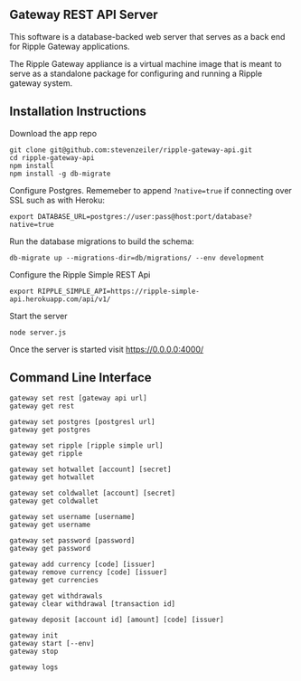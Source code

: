 ## Gateway REST API Server

This software is a database-backed web server that serves as a
back end for Ripple Gateway applications.

The Ripple Gateway appliance is a virtual machine image that
is meant to serve as a standalone package for configuring
and running a Ripple gateway system.


## Installation Instructions

Download the app repo

    git clone git@github.com:stevenzeiler/ripple-gateway-api.git
    cd ripple-gateway-api
    npm install
    npm install -g db-migrate

Configure Postgres. Rememeber to append `?native=true` if connecting over SSL such as with Heroku:

    export DATABASE_URL=postgres://user:pass@host:port/database?native=true

Run the database migrations to build the schema: 

    db-migrate up --migrations-dir=db/migrations/ --env development

Configure the Ripple Simple REST Api

    export RIPPLE_SIMPLE_API=https://ripple-simple-api.herokuapp.com/api/v1/

Start the server

    node server.js

Once the server is started visit https://0.0.0.0:4000/

## Command Line Interface

    gateway set rest [gateway api url]
    gateway get rest

    gateway set postgres [postgresl url]
    gateway get postgres

    gateway set ripple [ripple simple url]
    gateway get ripple

    gateway set hotwallet [account] [secret]  
    gateway get hotwallet

    gateway set coldwallet [account] [secret]
    gateway get coldwallet

    gateway set username [username]
    gateway get username

    gateway set password [password]
    gateway get password

    gateway add currency [code] [issuer]
    gateway remove currency [code] [issuer]
    gateway get currencies

    gateway get withdrawals
    gateway clear withdrawal [transaction id]

    gateway deposit [account id] [amount] [code] [issuer]

    gateway init
    gateway start [--env]
    gateway stop

    gateway logs

